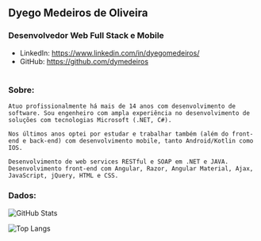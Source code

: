 ## Dyego Medeiros de Oliveira


### Desenvolvedor Web Full Stack e Mobile

- LinkedIn: https://www.linkedin.com/in/dyegomedeiros/
- GitHub: https://github.com/dymedeiros

#

### Sobre:

    Atuo profissionalmente há mais de 14 anos com desenvolvimento de software. Sou engenheiro com ampla experiência no desenvolvimento de soluções com tecnologias Microsoft (.NET, C#).

    Nos últimos anos optei por estudar e trabalhar também (além do front-end e back-end) com desenvolvimento mobile, tanto Android/Kotlin como IOS.

    Desenvolvimento de web services RESTful e SOAP em .NET e JAVA.
    Desenvolvimento front-end com Angular, Razor, Angular Material, Ajax, JavaScript, jQuery, HTML e CSS.

### Dados:

![GitHub Stats](https://github-readme-stats.vercel.app/api?username=dymedeiros&theme=transparent&bg_color=000&border_color=30A3DC&show_icons=true&icon_color=30A3DC&title_color=E94D5F&text_color=FFF)

![Top Langs](https://github-readme-stats-git-masterrstaa-rickstaa.vercel.app/api/top-langs/?username=dymedeiros&bg_color=000&border_color=30A3DC&title_color=E94D5F&text_color=FFF)

